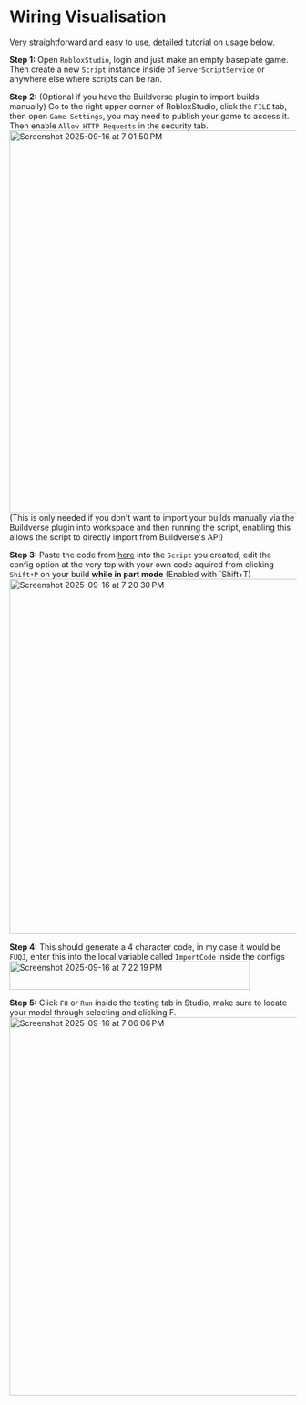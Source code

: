 
# Wiring Visualisation

Very straightforward and easy to use, detailed tutorial on usage below.

**Step 1:**
Open `RobloxStudio`, login and just make an empty baseplate game. Then create a new `Script` instance inside of `ServerScriptService` or anywhere else where scripts can be ran.

**Step 2:** (Optional if you have the Buildverse plugin to import builds manually)
Go to the right upper corner of RobloxStudio, click the `FILE` tab, then open `Game Settings`, you may need to publish your game to access it. Then enable `Allow HTTP Requests` in the security tab.<img width="1003" height="672" alt="Screenshot 2025-09-16 at 7 01 50 PM" src="https://github.com/user-attachments/assets/872a8dac-d869-4793-a2f6-a6947e110d7a" />
(This is only needed if you don't want to import your builds manually via the Buildverse plugin into workspace and then running the script, enabling this allows the script to directly import from Buildverse's API)

**Step 3:**
Paste the code from [here](https://github.com/Fantastic-Fanta/The-Fantastic-Town-API/blob/main/Wiring_Visualisation/Visualiser.lua) into the `Script` you created, edit the config option at the very top with your own code aquired from clicking `Shift+P` on your build **while in part mode** (Enabled with `Shift+T)
<img width="794" height="624" alt="Screenshot 2025-09-16 at 7 20 30 PM" src="https://github.com/user-attachments/assets/166cc943-a216-42f7-98c2-19e8d691f023" />

**Step 4:**
This should generate a 4 character code, in my case it would be `FUQJ`, enter this into the local variable called `ImportCode` inside the configs
<img width="422" height="50" alt="Screenshot 2025-09-16 at 7 22 19 PM" src="https://github.com/user-attachments/assets/ea14a1c4-b26d-4b36-a99e-9c434861d547" />

**Step 5:**
Click `F8` or `Run` inside the testing tab in Studio, make sure to locate your model through selecting and clicking F.
<img width="1260" height="665" alt="Screenshot 2025-09-16 at 7 06 06 PM" src="https://github.com/user-attachments/assets/3e06c402-1830-4ea7-83ee-5a339b134a11" />
